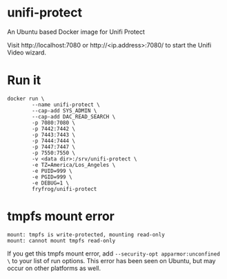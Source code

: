 # unifi-protect
An Ubuntu based Docker image for Unifi Protect

Visit http://localhost:7080 or http://<ip.address>:7080/ to start the Unifi Video wizard.

# Run it
```
docker run \
        --name unifi-protect \
        --cap-add SYS_ADMIN \
        --cap-add DAC_READ_SEARCH \
        -p 7080:7080 \
        -p 7442:7442 \
        -p 7443:7443 \
        -p 7444:7444 \
        -p 7447:7447 \
        -p 7550:7550 \
        -v <data dir>:/srv/unifi-protect \
        -e TZ=America/Los_Angeles \
        -e PUID=999 \
        -e PGID=999 \
        -e DEBUG=1 \
        fryfrog/unifi-protect
```

#  tmpfs mount error

```
mount: tmpfs is write-protected, mounting read-only
mount: cannot mount tmpfs read-only
```

If you get this tmpfs mount error, add `--security-opt apparmor:unconfined \` to your list of run options. This error has been seen on Ubuntu, but may occur on other platforms as well.
